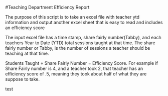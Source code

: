 #Teaching Department Efficiency Report

The purpose of this script is to take an excel file with teacher ytd information
and output another excel sheet that is easy to read and includes an
efficiency score

The input excel file has a time stamp, share fairly number(Tabby), and each 
teachers Year to Date (YTD) total sessions taught at that time. The share fairly
number or Tabby, is the number of sessions a teacher should be teaching at that
time. 

Students Taught  ÷ Share Fairly Number = Efficiency Score.
For example if Share Fairly number is 4, and a teacher took 2, that teacher
has an efficiency score of .5, meaning they took about half of what they are 
suppose to take. 






test